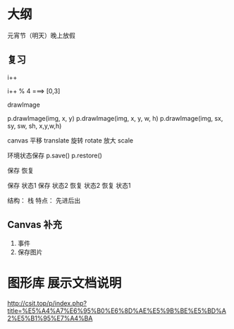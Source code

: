 
# 大纲

元宵节（明天）晚上放假



## 复习

i++

i++ % 4 ===> [0,3]

drawImage


p.drawImage(img, x, y)
p.drawImage(img, x, y, w, h)
p.drawImage(img, sx, sy, sw, sh, x,y,w,h)


canvas 平移     translate
	      旋转       rotate
	     放大         scale

环境状态保存       p.save()
	          p.restore()

保存
恢复



保存  状态1
保存  状态2
恢复  状态2
恢复  状态1

结构： 栈   特点： 先进后出


## Canvas 补充

1. 事件
2. 保存图片

# 图形库 展示文档说明

http://csit.top/p/index.php?title=%E5%A4%A7%E6%95%B0%E6%8D%AE%E5%9B%BE%E5%BD%A2%E5%B1%95%E7%A4%BA

# 



